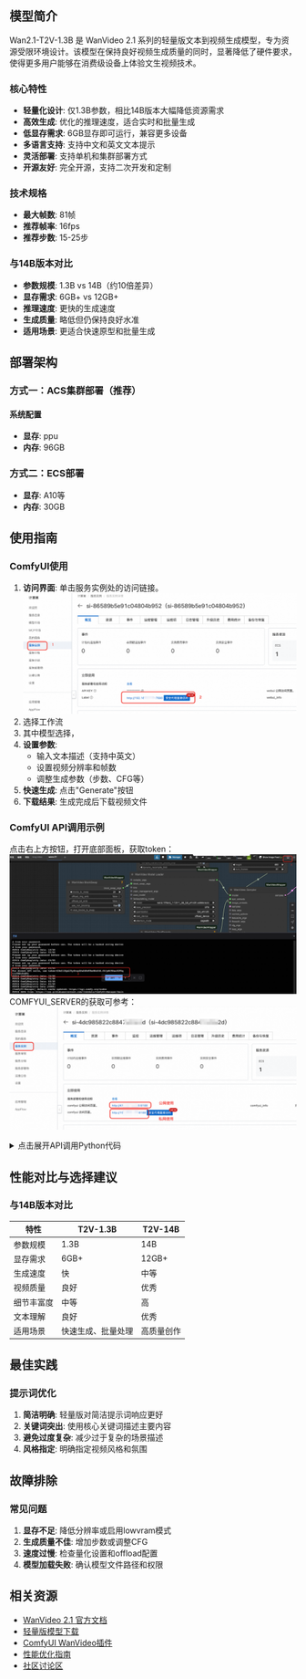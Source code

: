 ## 模型简介

Wan2.1-T2V-1.3B 是 WanVideo 2.1 系列的轻量版文本到视频生成模型，专为资源受限环境设计。该模型在保持良好视频生成质量的同时，显著降低了硬件要求，使得更多用户能够在消费级设备上体验文生视频技术。

### 核心特性
- **轻量化设计**: 仅1.3B参数，相比14B版本大幅降低资源需求
- **高效生成**: 优化的推理速度，适合实时和批量生成
- **低显存需求**: 6GB显存即可运行，兼容更多设备
- **多语言支持**: 支持中文和英文文本提示
- **灵活部署**: 支持单机和集群部署方式
- **开源友好**: 完全开源，支持二次开发和定制

### 技术规格
- **最大帧数**: 81帧
- **推荐帧率**: 16fps
- **推荐步数**: 15-25步

### 与14B版本对比
- **参数规模**: 1.3B vs 14B（约10倍差异）
- **显存需求**: 6GB+ vs 12GB+
- **推理速度**: 更快的生成速度
- **生成质量**: 略低但仍保持良好水准
- **适用场景**: 更适合快速原型和批量生成

## 部署架构

### 方式一：ACS集群部署（推荐）

#### 系统配置
- **显存**: ppu
- **内存**: 96GB

### 方式二：ECS部署
- **显存**: A10等
- **内存**: 30GB


## 使用指南

### ComfyUI使用

1. **访问界面**: 单击服务实例处的访问链接。![img.png](img.png)
2. 选择工作流
3. 其中模型选择，
3. **设置参数**:
    - 输入文本描述（支持中英文）
    - 设置视频分辨率和帧数
    - 调整生成参数（步数、CFG等）
3. **快速生成**: 点击"Generate"按钮
4. **下载结果**: 生成完成后下载视频文件

### ComfyUI API调用示例
点击右上方按钮，打开底部面板，获取token：![img_1.png](img_1.png)
COMFYUI_SERVER的获取可参考：![img_2.png](img_2.png)
<details>
<summary>点击展开API调用Python代码</summary>

```python
import requests, json, uuid, time, random

# 配置参数
COMFYUI_SERVER, COMFYUI_TOKEN = "输入您的服务器地址", "输入您的token"
T5_MODEL, VIDEO_MODEL, VAE_MODEL = "wan2.1/umt5-xxl-enc-bf16.safetensors", "wan2.1/Wan2_1-T2V-1_3B_fp8_e4m3fn.safetensors", "wan2.1/Wan2_1_VAE_bf16.safetensors"

class ComfyUIClient:
    def __init__(self, server=COMFYUI_SERVER, token=COMFYUI_TOKEN):
        self.base_url, self.token, self.client_id = f"http://{server}", token, str(uuid.uuid4())
        self.headers = {"Content-Type": "application/json", **({"Authorization": f"Bearer {token}"} if token else {})}

    def generate(self, prompt, neg_prompt="", steps=15, cfg=6, width=832, height=480, frames=81):
        workflow = {
            "1": {"inputs": {"model_name": T5_MODEL, "precision": "bf16"}, "class_type": "LoadWanVideoT5TextEncoder"},
            "2": {"inputs": {"positive_prompt": prompt, "negative_prompt": neg_prompt, "force_offload": True, "t5": ["1", 0]}, "class_type": "WanVideoTextEncode"},
            "3": {"inputs": {"model": VIDEO_MODEL, "base_precision": "bf16", "quantization": "fp8_e4m3fn", "load_device": "offload_device"}, "class_type": "WanVideoModelLoader"},
            "4": {"inputs": {"width": width, "height": height, "num_frames": frames}, "class_type": "WanVideoEmptyEmbeds"},
            "5": {"inputs": {"model_name": VAE_MODEL, "precision": "bf16"}, "class_type": "WanVideoVAELoader"},
            "6": {"inputs": {"steps": steps, "cfg": cfg, "shift": 5, "seed": random.randint(1, 1000000), "force_offload": True, "scheduler": "dpm++", "riflex_freq_index": 0, "model": ["3", 0], "text_embeds": ["2", 0], "image_embeds": ["4", 0]}, "class_type": "WanVideoSampler"},
            "7": {"inputs": {"enable_vae_tiling": True, "tile_x": 272, "tile_y": 272, "tile_stride_x": 144, "tile_stride_y": 128, "vae": ["5", 0], "samples": ["6", 0]}, "class_type": "WanVideoDecode"},
            "8": {"inputs": {"frame_rate": 16, "loop_count": 0, "filename_prefix": "generated_video", "format": "video/h264-mp4", "save_output": True, "pingpong": False, "images": ["7", 0]}, "class_type": "VHS_VideoCombine"}
        }
        response = requests.post(f"{self.base_url}/prompt", headers=self.headers, json={"prompt": workflow, "client_id": self.client_id})
        print(f"API Response: {response.text}")
        result = response.json()
        if "error" in result: raise Exception(f"Workflow error: {result['error']}")
        if "prompt_id" not in result: raise Exception(f"No prompt_id in response: {result}")
        return result["prompt_id"]

    def get_status(self, task_id):
        try:
            queue_data = requests.get(f"{self.base_url}/queue", headers=self.headers).json()
            if any(item[1] == task_id for item in queue_data.get("queue_running", [])): return "processing"
            if any(item[1] == task_id for item in queue_data.get("queue_pending", [])): return "pending"
            history_response = requests.get(f"{self.base_url}/history/{task_id}", headers=self.headers)
            return "completed" if history_response.status_code == 200 and task_id in history_response.json() else "processing"
        except: return "processing"

    def download_video(self, task_id, output_path="generated_video.mp4"):
        try:
            response = requests.get(f"{self.base_url}/history/{task_id}", headers=self.headers)
            history = response.json()
            if task_id in history:
                for output in history[task_id]['outputs'].values():
                    if 'gifs' in output:
                        filename = output['gifs'][0]['filename']
                        video_response = requests.get(f"{self.base_url}/view?filename={filename}", headers=self.headers)
                        with open(output_path, "wb") as f: f.write(video_response.content)
                        return output_path
        except Exception as e: print(f"Download error: {e}")
        return None

def main():
    client = ComfyUIClient()
    try:
        print("🎬 开始文生视频任务...")
        task_id = client.generate("A beautiful anime girl with long black hair dancing gracefully", "low quality, blurry, distorted", 15, 6, 832, 480, 81)
        print(f"🆔 Task ID: {task_id}")
        
        while True:
            status = client.get_status(task_id)
            print(f"📊 Current status: {status}")
            if status == "completed": print("✅ Video ready!"); break
            elif status == "failed": print("❌ Generation failed!"); exit(1)
            time.sleep(10)
            
        output_file = client.download_video(task_id, "generated_video.mp4")
        print("🎉 Video downloaded successfully!" if output_file else "❌ Failed to download video")
        if output_file: print(f"📁 Saved as: {output_file}")
        
    except Exception as e: print(f"❌ Error: {e}")

if __name__ == "__main__": main()

```
</details>

## 性能对比与选择建议

### 与14B版本对比

| 特性 | T2V-1.3B | T2V-14B |
|------|----------|---------|
| 参数规模 | 1.3B | 14B |
| 显存需求 | 6GB+ | 12GB+ |
| 生成速度 | 快 | 中等 |
| 视频质量 | 良好 | 优秀 |
| 细节丰富度 | 中等 | 高 |
| 文本理解 | 良好 | 优秀 |
| 适用场景 | 快速生成、批量处理 | 高质量创作 |

## 最佳实践

### 提示词优化
1. **简洁明确**: 轻量版对简洁提示词响应更好
2. **关键词突出**: 使用核心关键词描述主要内容
3. **避免过度复杂**: 减少过于复杂的场景描述
4. **风格指定**: 明确指定视频风格和氛围


## 故障排除

### 常见问题
1. **显存不足**: 降低分辨率或启用lowvram模式
2. **生成质量不佳**: 增加步数或调整CFG
3. **速度过慢**: 检查量化设置和offload配置
4. **模型加载失败**: 确认模型文件路径和权限



## 相关资源

- [WanVideo 2.1 官方文档](https://github.com/WanVideo/Wan2.1)
- [轻量版模型下载](https://huggingface.co/WanVideo/Wan2.1-T2V-1.3B)
- [ComfyUI WanVideo插件](https://github.com/kijai/ComfyUI-WanVideoWrapper)
- [性能优化指南](https://docs.wanvideo.ai/optimization)
- [社区讨论区](https://github.com/WanVideo/Wan2.1/discussions)